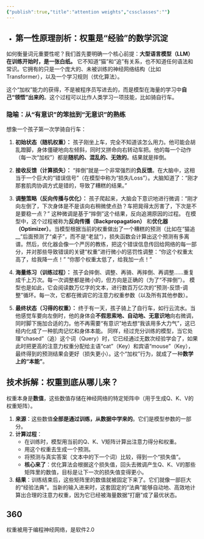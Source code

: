 ```yaml
---
{"publish":true,"title":"attention weights","cssclasses":""}
---
```



- ## 第一性原理剖析：权重是“经验”的数学沉淀

如何衡量词元重要性呢？我们首先要明确一个核心前提：**大型语言模型（LLM）在训练开始时，是一张白纸。** 它不知道“猫”和“追”有关系，也不知道任何语法和常识。它拥有的只是一个庞大的、未被训练的神经网络结构（比如 Transformer），以及一个学习规则（优化算法）。

这个“加权”能力的获得，不是被程序员写进去的，而是模型在海量的学习中**自己“领悟”出来的**。这个过程可以比作人类学习一项技能，比如骑自行车。

### 隐喻：从“有意识”的笨拙到“无意识”的熟练

想象一个孩子第一次学骑自行车：

1. **初始状态（随机权重）：** 孩子刚坐上车，完全不知道该怎么用力。他可能会胡乱蹬脚，身体僵硬地向左倾斜，同时又拼命向右转动车把。他的每一个动作（每一次“加权”）都是**随机的、混乱的、无效的**。结果就是摔倒。
    
2. **接收反馈（计算损失）：** “摔倒”就是一个非常强烈的**负反馈**。在大脑中，这相当于一个巨大的“错误信号”（在模型中称为“损失/Loss”）。大脑知道了：“刚才那套肌肉协调方式是错的，导致了糟糕的结果。”
    
3. **调整策略（反向传播与优化）：** 孩子爬起来，大脑会下意识地进行微调：“刚才向左倒了，下次身体是不是该向右稍微使点劲？车把晃得太厉害了，下次是不是要稳一点？” 这种微调是基于“摔倒”这个结果，反向追溯原因的过程。 在模型中，这个过程被称为**反向传播（Backpropagation）** 和**优化器（Optimizer）**。当模型根据当前的权重做出了一个糟糕的预测（比如在“猫追__”后面预测了“桌子”，而不是“老鼠”），损失函数会计算出这个预测有多离谱。然后，优化器会像一个严厉的教练，把这个错误信息传回给网络的每一部分，并对那些导致错误的关键“权重”进行微小的惩罚性调整：“你这个权重太高了，给我降一点！” “你那个权重太低了，给我加一点！”
    
4. **海量练习（训练过程）：** 孩子会摔倒、调整、再骑、再摔倒、再调整……重复成千上万次。每一次调整都是微小的，但方向是正确的（为了“不摔倒”）。 模型也是如此，它会阅读数万亿字的文本，进行数百万亿次的“预测-反馈-调整”循环。每一次，它都在微调它的注意力权重参数（以及所有其他参数）。
    
5. **最终状态（习得的权重）：** 终于有一天，孩子骑上了自行车，如行云流水。当他感觉车要向左倒时，他的身体会**不假思索地、自动地、无意识地**向右微调，同时脚下施加合适的力。他不再需要“有意识”地去想“我该用多大力气”，这已经内化成了一种肌肉记忆和身体本能。 同样，经过充分训练的模型，当它处理“chased”（追）这个词（Query）时，它已经通过无数次经验学会了，如果此时把更高的注意力权重分配给主语“cat”（Key）和宾语“mouse”（Key），最终得到的预测结果会更好（损失更小）。这个“加权”行为，就成了一种**数学上的“本能”**。
## 技术拆解：权重到底从哪儿来？

权重本身是**数值**，这些数值存储在神经网络的特定矩阵中（用于生成Q、K、V的权重矩阵）。

1. **来源**：这些数值**全部是通过训练，从数据中学来的**。它们是模型参数的一部分。
2. **计算过程**：
    - 在训练时，模型用当前的Q、K、V矩阵计算出注意力得分和权重。
    - 用这个权重去生成一个预测。
    - 将预测与真实答案（文本中的下一个词）比较，得到一个“损失值”。
    - **核心来了**：优化算法会根据这个损失值，回头去微调产生Q、K、V的那些矩阵里的数值，目标是让下一次的损失值变得更小。
3. **结果**：训练结束后，这些矩阵里的数值就被固定下来了。它们就像一部巨大的“经验法典”。当新的输入进来时，这套固定的“法典”能够自动地、高效地计算出合理的注意力权重，因为它已经被海量数据“打磨”成了最优状态。
## 360

权重被用于编程神经网络，是软件2.0